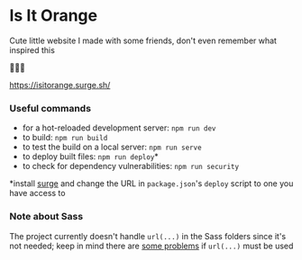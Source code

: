 # Is It Orange

Cute little website I made with some friends, don't even remember what inspired this

:tangerine::tangerine::tangerine:

https://isitorange.surge.sh/

### Useful commands
* for a hot-reloaded development server: `npm run dev`
* to build: `npm run build`
* to test the build on a local server: `npm run serve`
* to deploy built files: `npm run deploy`*
* to check for dependency vulnerabilities: `npm run security`

*install [surge](https://surge.sh/) and change the URL in `package.json`'s `deploy` script to one you have access to

### Note about Sass
The project currently doesn't handle `url(...)` in the Sass folders since it's not needed; keep in mind there are [some problems](https://github.com/webpack-contrib/sass-loader#problems-with-url) if `url(...)` must be used
